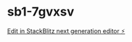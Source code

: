 # sb1-7gvxsv

[Edit in StackBlitz next generation editor ⚡️](https://stackblitz.com/~/github.com/JReinaldoRH/sb1-7gvxsv)